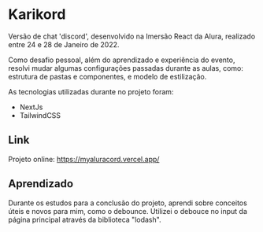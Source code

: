 # Karikord

Versão de chat 'discord', desenvolvido na Imersão React da Alura, realizado entre 24 e 28 de Janeiro de 2022.

Como desafio pessoal, além do aprendizado e experiência do evento, resolvi mudar algumas configurações passadas durante as aulas, como: estrutura de pastas e componentes, e modelo de estilização.

As tecnologias utilizadas durante no projeto foram:

- NextJs
- TailwindCSS

## Link

Projeto online: https://myaluracord.vercel.app/

## Aprendizado

Durante os estudos para a conclusão do projeto, aprendi sobre conceitos úteis e novos para mim, como o debounce. Utilizei o debouce no input da página principal através da biblioteca "lodash".
